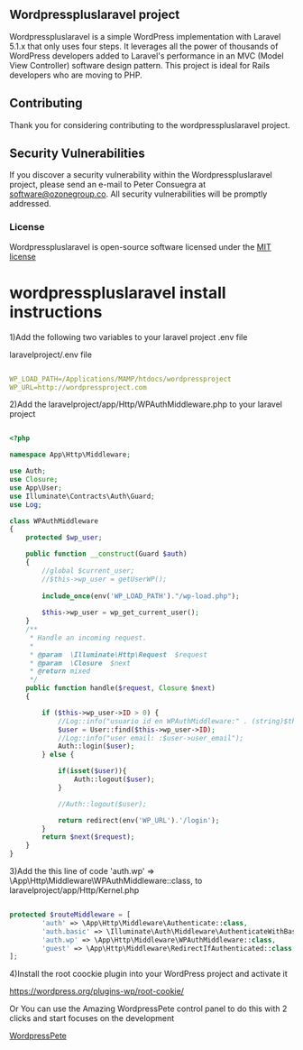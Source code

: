 ## Wordpresspluslaravel project

Wordpresspluslaravel is a simple WordPress implementation with Laravel 5.1.x that only uses four steps. It leverages all the power of thousands of WordPress developers added to Laravel's performance in an MVC (Model View Controller) software design pattern. This project is ideal for Rails developers who are moving to PHP. 

## Contributing

Thank you for considering contributing to the wordpresspluslaravel project.

## Security Vulnerabilities

If you discover a security vulnerability within the Wordpresspluslaravel project, please send an e-mail to Peter Consuegra at software@ozonegroup.co. All security vulnerabilities will be promptly addressed.

### License

Wordpresspluslaravel is open-source software licensed under the [MIT license](http://opensource.org/licenses/MIT)

# wordpresspluslaravel install instructions


1)Add the following two variables to your laravel project .env file

laravelproject/.env file

```yaml

WP_LOAD_PATH=/Applications/MAMP/htdocs/wordpressproject
WP_URL=http://wordpressproject.com

```

2)Add the laravelproject/app/Http/WPAuthMiddleware.php to your laravel project


```php

<?php

namespace App\Http\Middleware;

use Auth;
use Closure;
use App\User;
use Illuminate\Contracts\Auth\Guard;
use Log;

class WPAuthMiddleware
{
    protected $wp_user;

    public function __construct(Guard $auth)
    {
        //global $current_user;
        //$this->wp_user = getUserWP();
		
    	include_once(env('WP_LOAD_PATH')."/wp-load.php");  
	
        $this->wp_user = wp_get_current_user();
    }
    /**
     * Handle an incoming request.
     *
     * @param  \Illuminate\Http\Request  $request
     * @param  \Closure  $next
     * @return mixed
     */
    public function handle($request, Closure $next)
    {

        if ($this->wp_user->ID > 0) {
			//Log::info("usuario id en WPAuthMiddleware:" . (string)$this->wp_user->ID);
            $user = User::find($this->wp_user->ID);
			//Log::info("user email: :$user->user_email");
            Auth::login($user);
        } else {

			if(isset($user)){
				Auth::logout($user);
			}

            //Auth::logout($user);

            return redirect(env('WP_URL').'/login');
        }
        return $next($request);
    }
}

```

3)Add the this line of code 'auth.wp' => \App\Http\Middleware\WPAuthMiddleware::class, to laravelproject/app/Http/Kernel.php

```php

protected $routeMiddleware = [
        'auth' => \App\Http\Middleware\Authenticate::class,
        'auth.basic' => \Illuminate\Auth\Middleware\AuthenticateWithBasicAuth::class,
		'auth.wp' => \App\Http\Middleware\WPAuthMiddleware::class,
        'guest' => \App\Http\Middleware\RedirectIfAuthenticated::class,
];

```

4)Install the root coockie plugin into your WordPress project and activate it 

https://wordpress.org/plugins-wp/root-cookie/


Or You can use the Amazing WordpressPete control panel to do this with 2 clicks and start focuses on the development

[WordpressPete](http://wordpresspete.com "WordPressPete Homepage")






